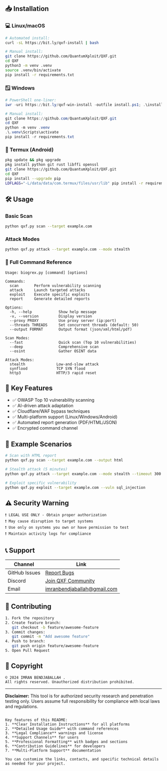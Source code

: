 


## 📥 Installation

### 💻 Linux/macOS
```bash
# Automated install:
curl -sL https://bit.ly/qxf-install | bash

# Manual install:
git clone https://github.com/QuantumXploit/QXF.git
cd QXF
python3 -m venv .venv
source .venv/bin/activate
pip install -r requirements.txt
```

### 🪟 Windows
```powershell
# PowerShell one-liner:
iwr -uri https://bit.ly/qxf-win-install -outfile install.ps1; .\install.ps1

# Manual install:
git clone https://github.com/QuantumXploit/QXF.git
cd QXF
python -m venv .venv
.\.venv\Scripts\activate
pip install -r requirements.txt
```

### 📱 Termux (Android)
```bash
pkg update && pkg upgrade
pkg install python git rust libffi openssl
git clone https://github.com/QuantumXploit/QXF.git
cd QXF
pip install --upgrade pip
LDFLAGS="-L/data/data/com.termux/files/usr/lib" pip install -r requirements.txt
```

## 🛠️ Usage

### Basic Scan
```bash
python qxf.py scan --target example.com
```

### Attack Modes
```bash
python qxf.py attack --target example.com --mode stealth
```

### 🎯 Full Command Reference
```text
Usage: biogrex.py [command] [options]

Commands:
  scan       Perform vulnerability scanning
  attack     Launch targeted attacks
  exploit    Execute specific exploits
  report     Generate detailed reports

Options:
  -h, --help            Show help message
  -v, --version         Display version
  --proxy PROXY         Use proxy server (ip:port)
  --threads THREADS     Set concurrent threads (default: 50)
  --output FORMAT       Output format (json/xml/html/pdf)

Scan Modes:
  --fast                Quick scan (Top 10 vulnerabilities)
  --deep                Comprehensive scan
  --osint               Gather OSINT data

Attack Modes:
  stealth              Low-and-slow attack
  synflood             TCP SYN flood
  http3                HTTP/3 rapid reset
```

## 🌟 Key Features
- ✅ OWASP Top 10 vulnerability scanning
- ✅ AI-driven attack adaptation
- ✅ Cloudflare/WAF bypass techniques
- ✅ Multi-platform support (Linux/Windows/Android)
- ✅ Automated report generation (PDF/HTML/JSON)
- ✅ Encrypted command channel

## 📌 Example Scenarios
```bash
# Scan with HTML report
python qxf.py scan --target example.com --output html

# Stealth attack (5 minutes)
python qxf.py attack --target example.com --mode stealth --timeout 300

# Exploit specific vulnerability
python qxf.py exploit --target example.com --vuln sql_injection
```

## ⚠️ Security Warning
```text
❗ LEGAL USE ONLY - Obtain proper authorization
❗ May cause disruption to target systems
❗ Use only on systems you own or have permission to test
❗ Maintain activity logs for compliance
```

## 📞 Support
| Channel | Link |
|---------|------|
| GitHub Issues | [Report Bugs](/) |
| Discord | [Join QXF Community](/) |
| Email | imranbendjaballah@gmail.com |

## 🤝 Contributing
```bash
1. Fork the repository
2. Create feature branch:
   git checkout -b feature/awesome-feature
3. Commit changes:
   git commit -m "Add awesome feature"
4. Push to branch:
   git push origin feature/awesome-feature
5. Open Pull Request
```

## 📌 Copyright
```text
© 2024 IMRAN BENDJABALLAH .
All rights reserved. Unauthorized distribution prohibited.
```

---

**Disclaimer:** This tool is for authorized security research and penetration testing only. Users assume full responsibility for compliance with local laws and regulations.
```

Key features of this README:
1. **Clear Installation Instructions** for all platforms
2. **Detailed Usage Guide** with command references
3. **Legal Compliance** warnings and license
4. **Support Channels** for users
5. **Professional Formatting** with badges and sections
6. **Contribution Guidelines** for developers
7. **Multi-Platform Support** documentation

You can customize the links, contacts, and specific technical details as needed for your project.
